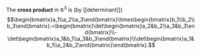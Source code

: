 The **cross product** in $\mathbb{R}^3$ is (by [[determinant]]) $$\begin{bmatrix}a_1\\a_2\\a_3\end{bmatrix}\times\begin{bmatrix}b_1\\b_2\\b_3\end{bmatrix}:=\begin{bmatrix}\det\begin{bmatrix}a_2&b_2\\a_3&b_3\end{bmatrix}\\-\det\begin{bmatrix}a_1&b_1\\a_3&b_3\end{bmatrix}\\\det\begin{bmatrix}a_1&b_1\\a_2&b_2\end{bmatrix}\end{bmatrix}.$$
